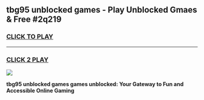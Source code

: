 
## tbg95 unblocked games - Play Unblocked Gmaes & Free #2q219
<h3>
<a href="https://news.freeplayer.one?title=tbg95_unblocked_games&ref=03M">CLICK TO PLAY</a></h3>
<hr>

<h3>
<a href="https://news.freeplayer.one?title=tbg95_unblocked_games&ref=03M">CLICK 2 PLAY</a>
  
</h3>

<a href="https://news.freeplayer.one?title=tbg95_unblocked_games&ref=03M"><img src="https://clearcache.store/games.png"></a>


**tbg95 unblocked games games unblocked: Your Gateway to Fun and Accessible Online Gaming**
